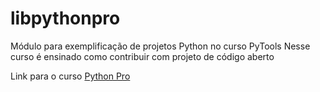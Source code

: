 # libpythonpro
Módulo para exemplificação de projetos Python no curso PyTools
Nesse curso é ensinado como contribuir com projeto de código aberto

Link para o curso [Python Pro](https://www.pythony.pro.br/)
